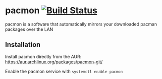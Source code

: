 # pacmon [![Build Status](https://travis-ci.org/veecue/pacmon.svg?branch=master)](https://travis-ci.org/veecue/pacmon)

pacmon is a software that automatically mirrors your downloaded pacman packages over the LAN

## Installation
Install pacmon directly from the AUR: https://aur.archlinux.org/packages/pacmon-git/

Enable the pacmon service with `systemctl enable pacmon`
